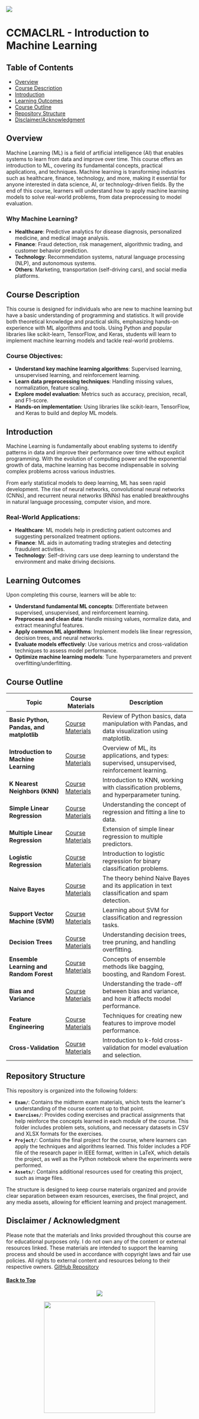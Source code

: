 <img src="https://github.com/gabcsx/CCMACLRL_COM221/blob/main/assets/ML_COVER.png"/>

# CCMACLRL - Introduction to Machine Learning 

## Table of Contents
- [Overview](#overview)
- [Course Description](#course-description)
- [Introduction](#introduction)
- [Learning Outcomes](#learning-outcomes)
- [Course Outline](#course-outline)
- [Repository Structure](#repository-structure)
- [Disclaimer/Acknowledgment](#disclaimer--acknowledgment)

## Overview
Machine Learning (ML) is a field of artificial intelligence (AI) that enables systems to learn from data and improve over time. This course offers an introduction to ML, covering its fundamental concepts, practical applications, and techniques. Machine learning is transforming industries such as healthcare, finance, technology, and more, making it essential for anyone interested in data science, AI, or technology-driven fields. By the end of this course, learners will understand how to apply machine learning models to solve real-world problems, from data preprocessing to model evaluation.

### Why Machine Learning?
- **Healthcare**: Predictive analytics for disease diagnosis, personalized medicine, and medical image analysis.
- **Finance**: Fraud detection, risk management, algorithmic trading, and customer behavior prediction.
- **Technology**: Recommendation systems, natural language processing (NLP), and autonomous systems.
- **Others**: Marketing, transportation (self-driving cars), and social media platforms.

## Course Description
This course is designed for individuals who are new to machine learning but have a basic understanding of programming and statistics. It will provide both theoretical knowledge and practical skills, emphasizing hands-on experience with ML algorithms and tools. Using Python and popular libraries like scikit-learn, TensorFlow, and Keras, students will learn to implement machine learning models and tackle real-world problems.

### Course Objectives:
- **Understand key machine learning algorithms**: Supervised learning, unsupervised learning, and reinforcement learning.
- **Learn data preprocessing techniques**: Handling missing values, normalization, feature scaling.
- **Explore model evaluation**: Metrics such as accuracy, precision, recall, and F1-score.
- **Hands-on implementation**: Using libraries like scikit-learn, TensorFlow, and Keras to build and deploy ML models.

## Introduction
Machine Learning is fundamentally about enabling systems to identify patterns in data and improve their performance over time without explicit programming. With the evolution of computing power and the exponential growth of data, machine learning has become indispensable in solving complex problems across various industries.

From early statistical models to deep learning, ML has seen rapid development. The rise of neural networks, convolutional neural networks (CNNs), and recurrent neural networks (RNNs) has enabled breakthroughs in natural language processing, computer vision, and more.

### Real-World Applications:
- **Healthcare**: ML models help in predicting patient outcomes and suggesting personalized treatment options.
- **Finance**: ML aids in automating trading strategies and detecting fraudulent activities.
- **Technology**: Self-driving cars use deep learning to understand the environment and make driving decisions.

## Learning Outcomes
Upon completing this course, learners will be able to:
- **Understand fundamental ML concepts**: Differentiate between supervised, unsupervised, and reinforcement learning.
- **Preprocess and clean data**: Handle missing values, normalize data, and extract meaningful features.
- **Apply common ML algorithms**: Implement models like linear regression, decision trees, and neural networks.
- **Evaluate models effectively**: Use various metrics and cross-validation techniques to assess model performance.
- **Optimize machine learning models**: Tune hyperparameters and prevent overfitting/underfitting.

## Course Outline

| Topic                                    | Course Materials                           | Description                                                                 |
|------------------------------------------|--------------------------------------------|-----------------------------------------------------------------------------|
| **Basic Python, Pandas, and matplotlib** | [Course Materials](https://github.com/robitussin/CCMACLRL/tree/main/0%20-%20Basic%20Python%2C%20Pandas%2C%20matplotlib)                       | Review of Python basics, data manipulation with Pandas, and data visualization using matplotlib. |
| **Introduction to Machine Learning**     | [Course Materials](https://github.com/robitussin/CCMACLRL/tree/main/1%20-%20Introduction%20to%20Machine%20Learning)                       | Overview of ML, its applications, and types: supervised, unsupervised, reinforcement learning. |
| **K Nearest Neighbors (KNN)**            | [Course Materials](https://github.com/robitussin/CCMACLRL/tree/main/2%20-%20kNN)                       | Introduction to KNN, working with classification problems, and hyperparameter tuning. |
| **Simple Linear Regression**             | [Course Materials](https://github.com/robitussin/CCMACLRL/tree/main/3%20-%20Simple%20Linear%20Regression)                       | Understanding the concept of regression and fitting a line to data.       |
| **Multiple Linear Regression**           | [Course Materials](https://github.com/robitussin/CCMACLRL/tree/main/4%20-%20Multiple%20Linear%20Regression)                       | Extension of simple linear regression to multiple predictors.             |
| **Logistic Regression**                  | [Course Materials](https://github.com/robitussin/CCMACLRL/tree/main/5%20-%20Logistic%20Regression)                       | Introduction to logistic regression for binary classification problems.   |
| **Naive Bayes**                          | [Course Materials](https://github.com/robitussin/CCMACLRL/tree/main/6%20-%20Naive%20Bayes)                       | The theory behind Naive Bayes and its application in text classification and spam detection. |
| **Support Vector Machine (SVM)**         | [Course Materials](https://github.com/robitussin/CCMACLRL/tree/main/7%20-%20Support%20Vector%20Machine)                       | Learning about SVM for classification and regression tasks.               |
| **Decision Trees**                       | [Course Materials](https://github.com/robitussin/CCMACLRL/tree/main/8%20-%20Decision%20Trees)                       | Understanding decision trees, tree pruning, and handling overfitting.     |
| **Ensemble Learning and Random Forest**  | [Course Materials](https://github.com/robitussin/CCMACLRL/tree/main/9%20-%20Ensemble%20Learning%20and%20Random%20Forest)                       | Concepts of ensemble methods like bagging, boosting, and Random Forest.   |
| **Bias and Variance**                    | [Course Materials](https://github.com/robitussin/CCMACLRL/tree/main/10%20-%20Additional%20Topics%20(Bias%20and%20Variance%2C%20Feature%20Engineering%2C%20Cross%20Validation))                       | Understanding the trade-off between bias and variance, and how it affects model performance. |
| **Feature Engineering**                  | [Course Materials](https://github.com/robitussin/CCMACLRL/tree/main/10%20-%20Additional%20Topics%20(Bias%20and%20Variance%2C%20Feature%20Engineering%2C%20Cross%20Validation)/Feature%20Engineering)                       | Techniques for creating new features to improve model performance.        |
| **Cross-Validation**                     | [Course Materials](https://github.com/robitussin/CCMACLRL/tree/main/10%20-%20Additional%20Topics%20(Bias%20and%20Variance%2C%20Feature%20Engineering%2C%20Cross%20Validation)/Cross%20Validation)                       | Introduction to k-fold cross-validation for model evaluation and selection. |

## Repository Structure

This repository is organized into the following folders:

- **`Exam/`**: Contains the midterm exam materials, which tests the learner's understanding of the course content up to that point.
- **`Exercises/`**: Provides coding exercises and practical assignments that help reinforce the concepts learned in each module of the course. This folder includes problem sets, solutions, and necessary datasets in CSV and XLSX formats for the exercises.
- **`Project/`**: Contains the final project for the course, where learners can apply the techniques and algorithms learned. This folder includes a PDF file of the research paper in IEEE format, written in LaTeX, which details the project, as well as the Python notebook where the experiments were performed.
- **`Assets/`**: Contains additional resources used for creating this project, such as image files.

The structure is designed to keep course materials organized and provide clear separation between exam resources, exercises, the final project, and any media assets, allowing for efficient learning and project management.

## Disclaimer / Acknowledgment
Please note that the materials and links provided throughout this course are for educational purposes only. 
I do not own any of the content or external resources linked. These materials are intended to support the learning process and should be used in accordance with copyright laws and fair use policies. 
All rights to external content and resources belong to their respective owners. 
<a href="https://github.com/robitussin" target="_blank">GitHub Repository</a>

#### [Back to Top](#ccmaclrl---introduction-to-machine-learning)

<p align="center">
<img src="https://readme-typing-svg.demolab.com?font=Fira+Code&pause=1000&color=1CF72B&width=435&lines=Thank+you+for+visiting!"/>
</p>

<p align="center">
<img src="https://media2.giphy.com/media/v1.Y2lkPTc5MGI3NjExbXY0bnBvbHkwOWJocGRvbG5pemR2am9tNWhqbDZmMHdrOHZuZW8wYyZlcD12MV9pbnRlcm5hbF9naWZfYnlfaWQmY3Q9cw/dO3HccHwl9xeVzAe8c/giphy.webp" width="300"/>
</p>
